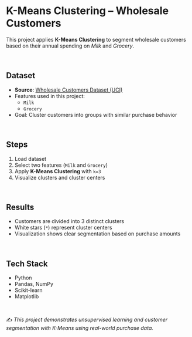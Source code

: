 #  K-Means Clustering – Wholesale Customers

This project applies **K-Means Clustering** to segment wholesale customers based on their annual spending on *Milk* and *Grocery*.

<br>

## Dataset
- **Source**: [Wholesale Customers Dataset (UCI)](https://archive.ics.uci.edu/ml/datasets/wholesale+customers)  
- Features used in this project:  
  - `Milk`  
  - `Grocery`  
- Goal: Cluster customers into groups with similar purchase behavior

<br>

## Steps
1. Load dataset  
2. Select two features (`Milk` and `Grocery`)  
3. Apply **K-Means Clustering** with `k=3`  
4. Visualize clusters and cluster centers  

<br>

## Results
- Customers are divided into 3 distinct clusters  
- White stars (`*`) represent cluster centers  
- Visualization shows clear segmentation based on purchase amounts

<br>

## Tech Stack
- Python  
- Pandas, NumPy  
- Scikit-learn  
- Matplotlib  

<br>

✍️ *This project demonstrates unsupervised learning and customer segmentation with K-Means using real-world purchase data.*
